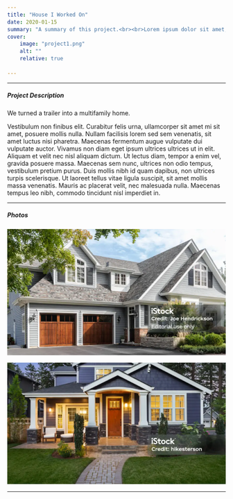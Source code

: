 ```yaml
---
title: "House I Worked On" 
date: 2020-01-15
summary: "A summary of this project.<br><br>Lorem ipsum dolor sit amet, consectetur adipiscing elit, sed do eiusmod tempor incididunt ut labore et dolore magna aliqua. Ut enim ad minim veniam, quis nostrud exercitation ullamco laboris nisi ut aliquip ex ea commodo consequat." 
cover:
    image: "project1.png"
    alt: ""
    relative: true

---
```


---

##### Project Description

We turned a trailer into a multifamily home.

Vestibulum non finibus elit. Curabitur felis urna, ullamcorper sit amet mi sit amet, posuere mollis nulla. Nullam facilisis lorem sed sem venenatis, sit amet luctus nisi pharetra. Maecenas fermentum augue vulputate dui vulputate auctor. Vivamus non diam eget ipsum ultrices ultrices ut in elit. Aliquam et velit nec nisl aliquam dictum. Ut lectus diam, tempor a enim vel, gravida posuere massa. Maecenas sem nunc, ultrices non odio tempus, vestibulum pretium purus. Duis mollis nibh id quam dapibus, non ultrices turpis scelerisque. Ut laoreet tellus vitae ligula suscipit, sit amet mollis massa venenatis. Mauris ac placerat velit, nec malesuada nulla. Maecenas tempus leo nibh, commodo tincidunt nisl imperdiet in.

---

##### Photos

![](project1.png)

![](altimg1.png)

---
